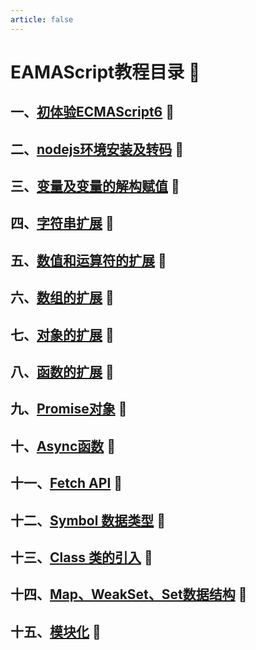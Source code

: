 ```yaml
---
article: false
---
```

# EAMAScript教程目录  :love_letter:
## 一、[初体验ECMAScript6](/web/ecmascript/ecmascrip01.md)  :clown_face:
## 二、[nodejs环境安装及转码](/web/ecmascript/ecmascript02.md)  :clown_face:
## 三、[变量及变量的解构赋值](/web/ecmascript/ecmascript03.md)  :clown_face:
## 四、[字符串扩展](/web/ecmascript/ecmascript04.md)  :clown_face:
## 五、[数值和运算符的扩展](/web/ecmascript/ecmascript05.md)  :clown_face:
## 六、[数组的扩展](/web/ecmascript/ecmascript06.md)  :clown_face:
## 七、[对象的扩展](/web/ecmascript/ecmascript07.md)  :clown_face:
## 八、[函数的扩展](/web/ecmascript/ecmascript08.md)  :clown_face:
## 九、[Promise对象](/web/ecmascript/ecmascript09.md)  :clown_face:
## 十、[Async函数](/web/ecmascript/ecmascript10.md)  :clown_face:
## 十一、[Fetch API](/web/ecmascript/ecmascript11.md)  :clown_face:
## 十二、[Symbol 数据类型](/web/ecmascript/ecmascript12.md)  :clown_face:
## 十三、[Class 类的引入](/web/ecmascript/ecmascript13.md)  :clown_face:
## 十四、[Map、WeakSet、Set数据结构](/web/ecmascript/ecmascript14.md)  :clown_face:
## 十五、[模块化](/web/ecmascript/ecmascript15.md)  :clown_face:


